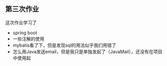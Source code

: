 ## 第三次作业

这次作业学习了

* spring boot
* 一些注解的使用
* mybatis看了下，但是发现sql的用法似乎我们用错了
* 怎么用Java发送email，但是我只是单独发起了（JavaMail），还没有在项目中使用起

